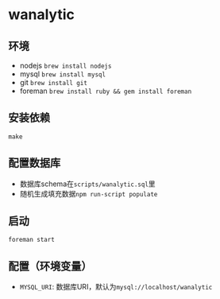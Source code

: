 # wanalytic

## 环境

* nodejs `brew install nodejs`
* mysql `brew install mysql`
* git `brew install git`
* foreman `brew install ruby && gem install foreman` 

## 安装依赖

```
make
```

## 配置数据库

* 数据库schema在`scripts/wanalytic.sql`里
* 随机生成填充数据`npm run-script populate`

## 启动

```
foreman start
```

## 配置（环境变量）

* `MYSQL_URI`: 数据库URI，默认为`mysql://localhost/wanalytic`
